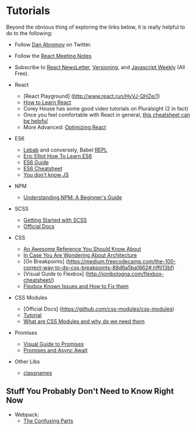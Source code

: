 # Tutorials

Beyond the obvious thing of exploring the links below, it is really helpful to do to the following:
+ Follow [Dan Abromov](https://twitter.com/dan_abramov?ref_src=twsrc%5Egoogle%7Ctwcamp%5Eserp%7Ctwgr%5Eauthor) on Twitter.
+ Follow the [React Meeting Notes](https://github.com/reactjs/core-notes)
+ Subscribe to [React NewsLetter](http://reactjsnewsletter.com/), [Versioning](http://www.newsletterstash.com/newsletter/versioning), and [Javascript Weekly](http://javascriptweekly.com/) (All Free).

+ React
    + [React Playground] (http://www.react.run/HyVJ-QHZe/1)
    + [How to Learn React](http://bkd705.com/how-to-learn-react/)
    + Corey House has some good video tutorials on Pluralsight (2 in fact)
    + Once you feel comfortable with React in general, [this cheatsheet can be helpful](http://reactcheatsheet.com/)
    + More Advanced: [Optimizing React](https://medium.com/@alexandereardon/performance-optimisations-for-react-applications-b453c597b191#.gl0vmwozp)

+ ES6
    + [Lebab](http://lebab.io/try-it) and conversely, Babel [REPL](http://babeljs.io/repl/)
    + [Eric Elliot How To Learn ES6](https://medium.com/javascript-scene/how-to-learn-es6-47d9a1ac2620#.5l5sjzhwk)
    + [ES6 Guide](https://mrzepinski.gitbooks.io/es6-guide/content/)
    + [ES6 Cheatsheet](https://github.com/DrkSephy/es6-cheatsheet)
    + [You don't know JS](https://github.com/getify/You-Dont-Know-JS/tree/master/es6%20%26%20beyond)
+ NPM
    + [Understanding NPM: A Beginner's Guide](https://www.sitepoint.com/beginners-guide-node-package-manager/)
+ SCSS
    + [Getting Started with SCSS](https://scotch.io/tutorials/getting-started-with-sass)
    + [Official Docs](http://sass-lang.com/guide)
+ CSS
    + [An Awesome Reference You Should Know About](http://cssreference.io/)
    + [In Case You Are Wondering About Architecture](https://www.ckl.io/blog/css-architecture-first-steps/)
    + [On Breakpoints] (https://medium.freecodecamp.com/the-100-correct-way-to-do-css-breakpoints-88d6a5ba1862#.hffjl13bf)
    + [Visual Guide to Flexbox] (http://jonibologna.com/flexbox-cheatsheet/)
    + [Flexbox Known Issues and How to Fix them](https://github.com/philipwalton/flexbugs#1-minimum-content-sizing-of-flex-items-not-honored)
+ CSS Modules
    + [Official Docs] (https://github.com/css-modules/css-modules)
    + [Tutorial](https://glenmaddern.com/articles/css-modules)
    + [What are CSS Modules and why do we need them](https://css-tricks.com/css-modules-part-1-need/)
+ Promises
    + [Visual Guide to Promises](http://bevacqua.github.io/promisees/)
    + [Promises and Async Await](https://medium.com/@bluepnume/learn-about-promises-before-you-start-using-async-await-eb148164a9c8#.8oesasp5o)
+ Other Libs
    + [classnames](https://github.com/JedWatson/classnames)

## Stuff You Probably Don't Need to Know Right Now
+ Webpack:
    + [The Confusing Parts](https://medium.com/@rajaraodv/webpack-the-confusing-parts-58712f8fcad9#.qoubedxij)